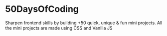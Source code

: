# 50DaysOfCoding
Sharpen frontend skills by building +50 quick, unique &amp; fun mini projects.
All the mini projects are made using CSS and Vanilla JS
